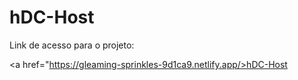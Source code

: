 # hDC-Host

Link de acesso para o projeto:

<a href="https://gleaming-sprinkles-9d1ca9.netlify.app/>hDC-Host</a>
